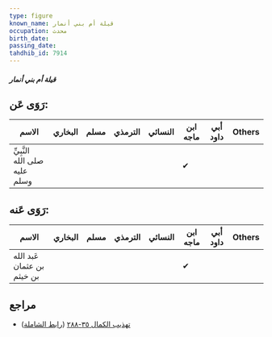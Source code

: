 ```yaml
---
type: figure
known_name: قيلة أم بني أنمار
occupation: محدث
birth_date:
passing_date:
tahdhib_id: 7914
---
```

##### قيلة أم بني أنمار

## رَوَى عَن:
| الاسم                         | البخاري | مسلم | الترمذي | النسائي | ابن ماجه | أبي داود | Others |
| ----------------------------- | ------- | ---- | ------- | ------- | -------- | -------- | ------ |
| النَّبِيِّ صلى الله عليه وسلم |         |      |         |         | ✔        |          |        |
## رَوَى عَنه:
| الاسم                      | البخاري | مسلم | الترمذي | النسائي | ابن ماجه | أبي داود | Others |
| -------------------------- | ------- | ---- | ------- | ------- | -------- | -------- | ------ |
| عَبد الله بن عثمان بن خيثم |         |      |         |         | ✔        |          |        |
## مراجع
- [تهذيب الكمال ٣٥-٢٨٨](obsidian://open?vault=Tahdhib-al-Kamal&file=Figures/٧٩١٤-قيلة%20أم%20بني%20أنمار) ([رابط الشاملة](https://shamela.ws/book/3722/18887))